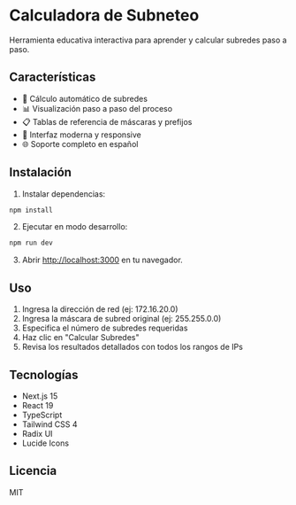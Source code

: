 # Calculadora de Subneteo

Herramienta educativa interactiva para aprender y calcular subredes paso a paso.

## Características

- 🧮 Cálculo automático de subredes
- 📊 Visualización paso a paso del proceso
- 📋 Tablas de referencia de máscaras y prefijos
- 🎨 Interfaz moderna y responsive
- 🌐 Soporte completo en español

## Instalación

1. Instalar dependencias:
```bash
npm install
```

2. Ejecutar en modo desarrollo:
```bash
npm run dev
```

3. Abrir [http://localhost:3000](http://localhost:3000) en tu navegador.

## Uso

1. Ingresa la dirección de red (ej: 172.16.20.0)
2. Ingresa la máscara de subred original (ej: 255.255.0.0)
3. Especifica el número de subredes requeridas
4. Haz clic en "Calcular Subredes"
5. Revisa los resultados detallados con todos los rangos de IPs

## Tecnologías

- Next.js 15
- React 19
- TypeScript
- Tailwind CSS 4
- Radix UI
- Lucide Icons

## Licencia

MIT
